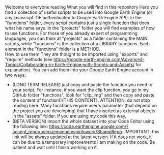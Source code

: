 Welcome to everyone reading
What you will find in this repository
Here you find a collection of useful scripts to be used into Google Earth Engine (or any javascript IDE authenticated to Google Earth Engine API). In the "functions" folder, every script contains just a single function that does what his name says. In the "projects" folder you will find examples of how to use functions. For those of you already expert of programming languages, you can think at "projects" as a folder containing the MAIN scripts, while "functions" is the collection of a LIBRARY functions. Each element in the "functions" folder is a METHOD.   
How to use them 
They are thought to be imported using "exports" and "require" methods (see https://google-earth-engine.com/Advanced-Topics/Collaborating-in-Earth-Engine-with-Scripts-and-Assets/ for explanation). You can add them into your Google Earth Engine account in two ways:
- (LONG TERM RELEASE) just copy and paste the function you need to your script. For instance, if you want the clip function, you go in my GitHub folder "functions", look for "clip_img" and then copy and paste the content of function(){THIS CONTENT}. ATTENTION: do not stop reading here. Many functions require user's parameter (that depend on the project you are developing) that I have inserted as external objects in the "assets" folder. If you are using my code this way,
- (BETA VERSION) import the whole dataset into your Code Editor using the following link: https://code.earthengine.google.com/?accept_repo=users/emanuelespiritowork/SharedRepo. IMPORTANT: this link will be always updated at the latest version. If it does not work, it can be due to a temporary improvements I am making on the code. Be patient and wait until I finish working on it. 
